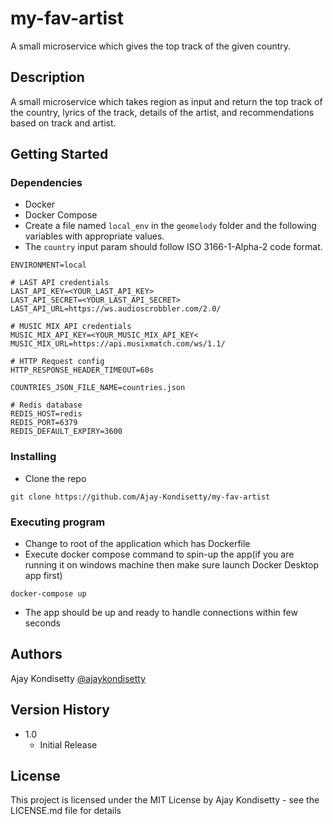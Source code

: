 # my-fav-artist
A small microservice which gives the top track of the given country.

## Description

A small microservice which takes region as input and return the top track of the country, lyrics of the track, details of the artist, and recommendations based on track and artist.

## Getting Started

### Dependencies

* Docker
* Docker Compose
* Create a file named `local_env` in the `geomelody` folder and the following variables with appropriate values.
* The `country` input param should follow ISO 3166-1-Alpha-2 code format.
```
ENVIRONMENT=local

# LAST API credentials
LAST_API_KEY=<YOUR_LAST_API_KEY>
LAST_API_SECRET=<YOUR_LAST_API_SECRET>
LAST_API_URL=https://ws.audioscrobbler.com/2.0/

# MUSIC MIX API credentials
MUSIC_MIX_API_KEY=<YOUR_MUSIC_MIX_API_KEY<
MUSIC_MIX_URL=https://api.musixmatch.com/ws/1.1/

# HTTP Request config
HTTP_RESPONSE_HEADER_TIMEOUT=60s

COUNTRIES_JSON_FILE_NAME=countries.json

# Redis database
REDIS_HOST=redis
REDIS_PORT=6379
REDIS_DEFAULT_EXPIRY=3600
```

### Installing

* Clone the repo
```
git clone https://github.com/Ajay-Kondisetty/my-fav-artist
```

### Executing program

* Change to root of the application which has Dockerfile
* Execute docker compose command to spin-up the app(if you are running it on windows machine then make sure launch Docker Desktop app first)
```
docker-compose up
```
* The app should be up and ready to handle connections within few seconds

## Authors
Ajay Kondisetty 
[@ajaykondisetty](https://www.linkedin.com/in/i-am-ajay/)

## Version History
* 1.0
    * Initial Release

## License

This project is licensed under the MIT License by Ajay Kondisetty - see the LICENSE.md file for details